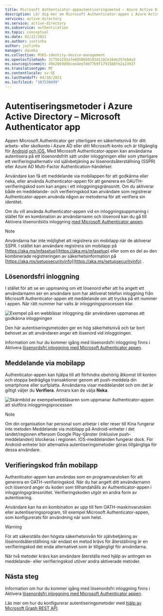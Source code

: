 ```yaml
---
title: Microsoft Authenticator-appautentiseringsmetod – Azure Active Directory
description: Lär dig mer om Microsoft Authenticator-appen i Azure Active Directory för att förbättra och skydda inloggningshändelser
services: active-directory
ms.service: active-directory
ms.subservice: authentication
ms.topic: conceptual
ms.date: 02/22/2021
ms.author: justinha
author: justinha
manager: daveba
ms.collection: M365-identity-device-management
ms.openlocfilehash: 3175b1292a7e69506b9193d1182e184e257ebda3
ms.sourcegitcommit: 49b2069d9bcee4ee7dd77b9f1791588fe2a23937
ms.translationtype: MT
ms.contentlocale: sv-SE
ms.lasthandoff: 04/16/2021
ms.locfileid: "107530499"
---
```

# <a name="authentication-methods-in-azure-active-directory---microsoft-authenticator-app"></a>Autentiseringsmetoder i Azure Active Directory – Microsoft Authenticator app

Appen Microsoft Authenticator ger ytterligare en säkerhetsnivå för ditt arbets- eller skolkonto i Azure AD eller ditt Microsoft-konto och är tillgänglig för [Android](https://go.microsoft.com/fwlink/?linkid=866594) [och iOS.](https://go.microsoft.com/fwlink/?linkid=866594) Med Microsoft Authenticator-appen kan användarna autentisera på ett lösenordsfritt sätt under inloggningen eller som ytterligare ett verifieringsalternativ vid självbetjäning av lösenordsåterställning (SSPR) eller Azure AD Multi-Factor Authentication-händelser.

Användare kan få ett meddelande via mobilappen för att godkänna eller neka, eller använda Authenticator-appen för att generera en OAUTH-verifieringskod som kan anges i ett inloggningsgränssnitt. Om du aktiverar både en meddelande- och verifieringskod kan användare som registrerar Authenticator-appen använda någon av metoderna för att verifiera sin identitet.

Om du vill använda Authenticator-appen vid en inloggningsuppmaning i stället för en kombination av användarnamn och lösenord kan du gå till Aktivera lösenordslös inloggning [med Microsoft Authenticator appen](howto-authentication-passwordless-phone.md).

> [!NOTE]
> Användarna har inte möjlighet att registrera sin mobilapp när de aktiverar SSPR. I stället kan användare registrera sin mobilapp på [https://aka.ms/mfasetup](https://aka.ms/mfasetup) eller som en del av den kombinerade registreringen av säkerhetsinformation på [https://aka.ms/setupsecurityinfo](https://aka.ms/setupsecurityinfo) .

## <a name="passwordless-sign-in"></a>Lösenordsfri inloggning

I stället för att se en uppmaning om ett lösenord efter att ha angett ett användarnamn ser en användare som har aktiverat telefon inloggning från Microsoft Authenticator-appen ett meddelande om att trycka på ett nummer i appen. När rätt nummer har valts är inloggningsprocessen klar.

![Exempel på en webbläsar inloggning där användaren uppmanas att godkänna inloggningen](./media/howto-authentication-passwordless-phone/phone-sign-in-microsoft-authenticator-app.png)

Den här autentiseringsmetoden ger en hög säkerhetsnivå och tar bort behovet av att användaren anger ett lösenord vid inloggningen. 

Information om hur du kommer igång med lösenordsfri inloggning finns i Aktivera [lösenordsfri inloggning med Microsoft Authenticator appen](howto-authentication-passwordless-phone.md).

## <a name="notification-through-mobile-app"></a>Meddelande via mobilapp

Authenticator-appen kan hjälpa till att förhindra obehörig åtkomst till konton och stoppa bedrägliga transaktioner genom att push-meddela din smartphone eller surfplatta. Användarna visar meddelandet och om det är giltigt väljer du **Verifiera**. Annars kan de välja **Neka**.

![Skärmbild av exempelwebbläsaren som uppmanar Authenticator-appen att slutföra inloggningsprocessen](media/tutorial-enable-azure-mfa/azure-multi-factor-authentication-browser-prompt.png)

> [!NOTE]
> Om din organisation har personal som arbetar  i eller reser till Kina fungerar inte metoden Meddelande via mobilapp på Android-enheter i det landet/regionen eftersom Google Play-tjänster (inklusive push-meddelanden) blockeras i regionen. IOS-meddelanden fungerar dock. För Android-enheter bör alternativa autentiseringsmetoder göras tillgängliga för dessa användare.

## <a name="verification-code-from-mobile-app"></a>Verifieringskod från mobilapp

Authenticator-appen kan användas som en programvarutoken för att generera en OATH-verifieringskod. När du har angett ditt användarnamn och lösenord anger du koden som tillhandahålls av Authenticator-appen i inloggningsgränssnittet. Verifieringskoden utgör en andra form av autentisering.

Användare kan ha en kombination av upp till fem OATH-maskinvarutoken eller autentiseringsprogram, till exempel Microsoft Authenticator-appen, som konfigurerats för användning när som helst.

> [!WARNING]
> För att säkerställa den högsta säkerhetsnivån för självbetjäning av lösenordsåterställning när endast en metod krävs för återställning är en verifieringskod det enda alternativet som är tillgängligt för användarna.
>
> När två metoder krävs kan användare återställa med hjälp av antingen en meddelande- eller verifieringskod utöver andra aktiverade metoder.

## <a name="next-steps"></a>Nästa steg

Information om hur du kommer igång med lösenordsfri inloggning finns i Aktivera [lösenordsfri inloggning med Microsoft Authenticator appen](howto-authentication-passwordless-phone.md).

Läs mer om hur du konfigurerar autentiseringsmetoder med [hjälp av Microsoft Graph REST API](/graph/api/resources/authenticationmethods-overview).
